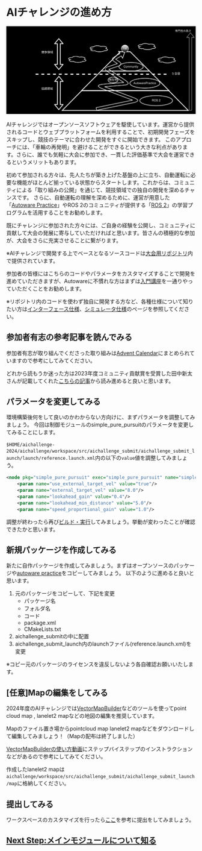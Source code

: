 # AIチャレンジの進め方

![Where-to-start](./images/where-to-start.drawio.svg)

AIチャレンジではオープンソースソフトウェアを駆使しています。運営から提供されるコードとウェブプラットフォームを利用することで、初期開発フェーズをスキップし、競技のテーマに合わせた開発をすぐに開始できます。
このアプローチには、「車輪の再発明」を避けることができるという大きな利点があります。さらに、誰でも気軽に大会に参加でき、一貫した評価基準で大会を運営できるというメリットもあります。

初めて参加される方々は、先人たちが築き上げた基盤の上に立ち、自動運転に必要な機能がほとんど揃っている状態からスタートします。これからは、コミュニティによる「取り組みの公開」を通じて、競技領域での独自の開発を深めるチャンスです。
さらに、自動運転の理解を深めるために、運営が用意した「[Autoware Practice](../course/index.ja.md)」やROS 2のコミュニティが提供する「[ROS 2](https://docs.ros.org/en/humble/Tutorials.html)」の学習プログラムを活用することをお勧めします。

既にチャレンジに参加された方々には、ご自身の経験を公開し、コミュニティに貢献して大会の発展に寄与していただければと思います。皆さんの積極的な参加が、大会をさらに充実させることに繋がります。

※AIチャレンジで開発する上でベースとなるソースコードは[大会用リポジトリ](https://github.com/AutomotiveAIChallenge/aichallenge-2024/tree/main/aichallenge/workspace/src/aichallenge_submit)内で提供されています。

参加者の皆様にはこちらのコードやパラメータをカスタマイズすることで開発を進めていただきますが、Autowareに不慣れな方はまずは[入門講座](../course/index.ja.md)を一通りやっていただくことをお勧めします。

※リポジトリ内のコードを使わず独自に開発する方など、各種仕様について知りたい方は[インターフェース仕様](../specifications/interface.ja.md)、[シミュレータ仕様](../specifications/simulator.ja.md)のページを参照してください。

## 参加者有志の参考記事を読んでみる

参加者有志が取り組んでくださった取り組みは[Advent Calendar](https://qiita.com/advent-calendar/2023/jidounten-ai)にまとめられていますので参考にしてみてください。

どれから読もうか迷った方は2023年度コミュニティ貢献賞を受賞した田中新太さんが記載してくれた[こちらの記事](https://qiita.com/Arata-stu/items/4b03772348dca4f7ef89)から読み進めると良いと思います。

## パラメータを変更してみる

環境構築後何をして良いのかわからない方向けに、まずパラメータを調整してみましょう。
今回は制御モジュールのsimple_pure_pursuitのパラメータを変更してみることにします。

`$HOME/aichallenge-2024/aichallenge/workspace/src/aichallenge_submit/aichallenge_submit_launch/launch/reference.launch.xml`内の以下の`value`値を調整してみましょう。

```xml
<node pkg="simple_pure_pursuit" exec="simple_pure_pursuit" name="simple_pure_pursuit_node" output="screen">
    <param name="use_external_target_vel" value="true"/>
    <param name="external_target_vel" value="8.0"/>
    <param name="lookahead_gain" value="0.4"/>
    <param name="lookahead_min_distance" value="5.0"/>
    <param name="speed_proportional_gain" value="1.0"/>
```

調整が終わったら再び[ビルド・実行](../setup/build-docker.ja.md)してみましょう。挙動が変わったことが確認できたかと思います。

## 新規パッケージを作成してみる

新たに自作パッケージを作成してみましょう。まずはオープンソースのパッケージや[autoware practice](https://github.com/AutomotiveAIChallenge/autoware-practice)をコピーしてみましょう。
以下のように進めると良いと思います。

1. 元のパッケージをコピーして、下記を変更
    - パッケージ名
    - フォルダ名
    - コード
    - package.xml
    - CMakeLists.txt
2. aichallenge_submitの中に配置
3. aichallenge_submit_launch内のlaunchファイル(reference.launch.xml)を変更

※コピー元のパッケージのライセンスを違反しないよう各自確認お願いいたします。

## [任意]Mapの編集をしてみる

2024年度のAIチャレンジでは[VectorMapBuilder](https://tools.tier4.jp/feature/vector_map_builder_ll2/)などのツールを使ってpoint cloud map , lanelet2 mapなどの地図の編集を推奨しています。

Mapのファイル置き場からpointcloud map lanelet2 mapなどをダウンロードして編集してみましょう！（Mapの配布は終了しました）

[VectorMapBuilderの使い方動画](https://www.youtube.com/watch?v=GvZr707TmuM)にステップバイステップのインストラクションなどがあるので参考にしてみてください。

作成したlanelet2 mapは`aichallenge/workspace/src/aichallenge_submit/aichallenge_submit_launch/map`に格納してください。

## 提出してみる

ワークスペースのカスタマイズを行ったら[ここ](../preliminaries/submission.ja.md)を参考に提出をしてみましょう。

## [Next Step:メインモジュールについて知る](./main-module.ja.md)
